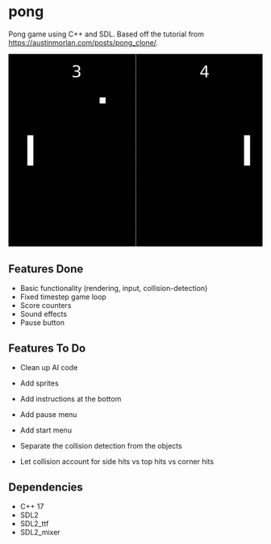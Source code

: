 # pong

Pong game using C++ and SDL. Based off the tutorial from https://austinmorlan.com/posts/pong_clone/.

![Gameplay Demo](demo.png)

## Features Done

- Basic functionality (rendering, input, collision-detection)
- Fixed timestep game loop
- Score counters
- Sound effects
- Pause button

## Features To Do

- Clean up AI code

- Add sprites
- Add instructions at the bottom
- Add pause menu
- Add start menu
- Separate the collision detection from the objects
- Let collision account for side hits vs top hits vs corner hits

## Dependencies

- C++ 17  
- SDL2  
- SDL2_ttf 
- SDL2_mixer